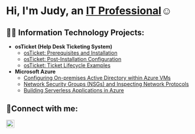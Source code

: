 <h1>Hi, I'm Judy, an <a href="https://linkedin.com/in/Judy">IT Professional</a>☺</h1>

<h2>👨‍💻 Information Technology Projects:</h2>

- <b>osTicket (Help Desk Ticketing System)</b>
  - [osTicket: Prerequisites and Installation](https://github.com/judyoudomsouk/osticket-prereqs)
  - [osTicket: Post-Installation Configuration](https://github.com/judyoudomsouk/post-install-config)
  - [osTicket: Ticket Lifecycle Examples](https://github.com/judyoudomsouk/ticket-lifecycle)
- <b>Microsoft Azure</b>
  - [Configuring On-premises Active Directory within Azure VMs](https://github.com/judyoudomsouk/configure-ad)
  - [Network Security Groups (NSGs) and Inspecting Network Protocols](https://github.com/judyoudomsouk/azure-network-protocols)
  - [Building Serverless Applications in Azure](https://github.com/judyoudomsouk/serverless-azure)

<h2>🤳Connect with me:</h2>

[<img align="left" alt="Judy | Instagram" width="22px" src="https://cdn.jsdelivr.net/npm/simple-icons@v3/icons/instagram.svg" />][instagram]

[instagram]: https://www.instagram.com/Judy
